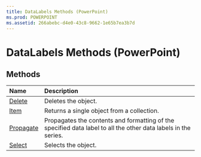 ```yaml
---
title: DataLabels Methods (PowerPoint)
ms.prod: POWERPOINT
ms.assetid: 266abebc-d4e0-43c8-9662-1e65b7ea3b7d
---
```



# DataLabels Methods (PowerPoint)

## Methods



|**Name**|**Description**|
|:-----|:-----|
|[Delete](datalabels-delete-method-powerpoint.md)|Deletes the object.|
|[Item](datalabels-item-method-powerpoint.md)|Returns a single object from a collection.|
|[Propagate](datalabels-propagate-method-powerpoint.md)|Propagates the contents and formatting of the specified data label to all the other data labels in the series.|
|[Select](datalabels-select-method-powerpoint.md)|Selects the object.|


